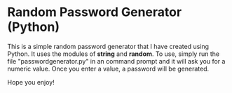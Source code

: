 # Random Password Generator (Python)

This is a simple random password generator that I have created using Python. It uses the modules of **string** and **random**. To use, simply run the file "passwordgenerator.py" in an command prompt and it will ask you for a numeric value. Once you enter a value, a password will be generated.

Hope you enjoy!